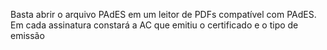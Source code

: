 Basta abrir o arquivo PAdES em um leitor de PDFs compatível com PAdES. Em cada assinatura constará a AC que emitiu o certificado e o tipo de emissão